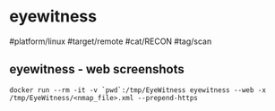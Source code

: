 # eyewitness

#platform/linux #target/remote #cat/RECON #tag/scan

## eyewitness - web screenshots
```
docker run --rm -it -v `pwd`:/tmp/EyeWitness eyewitness --web -x /tmp/EyeWitness/<nmap_file>.xml --prepend-https
```


